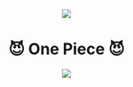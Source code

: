 <!--타이틀 부분-->
<div align="center">
  <img src="https://encrypted-tbn0.gstatic.com/images?q=tbn:ANd9GcSvhEDvUhVlHgPQ3vii45l7ZWwD_Z3TEePZLw&s" />
</div>

<!--내용 부분-->
<h1 align="center">😈 One Piece 😈</h1>

<div align=center>
  <img src="https://capsule-render.vercel.app/api?type=wave&color=auto&height=300&section=header&text=Hanseo's%20GitHub&fontSize=90" />
</div>
